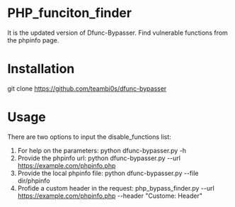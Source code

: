 # PHP_funciton_finder
It is the updated version of Dfunc-Bypasser. Find vulnerable functions from the phpinfo page.

# Installation

git clone https://github.com/teambi0s/dfunc-bypasser

# Usage

There are two options to input the disable_functions list:

1. For help on the parameters: python dfunc-bypasser.py -h
2. Provide the phpinfo url: python dfunc-bypasser.py --url https://example.com/phpinfo.php
3. Provide the local phpinfo file: python dfunc-bypasser.py --file dir/phpinfo
4. Profide a custom header in the request: php_bypass_finder.py --url https://example.com/phpinfo.php --header "Custome: Header"
